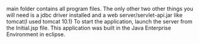 main folder contains all program files.
The only other two other things you will need is a jdbc driver installed and a web server/servlet-api.jar like tomcat(I used tomcat 10.1)
To start the application, launch the server from the Initial.jsp file.
This application was built in the Java Enterprise Environment in eclipse.

